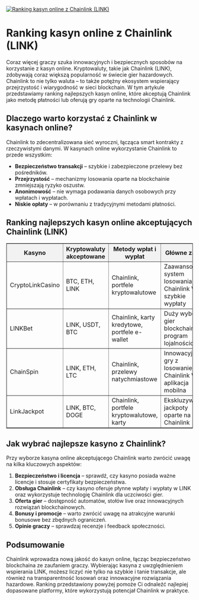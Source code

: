 [![Ranking kasyn online z Chainlink (LINK)](https://123-caf.pages.dev/gitsignup.png)](https://vrmoo.ru/Bt82HjjY)

<h1>Ranking kasyn online z Chainlink (LINK)</h1> <p>Coraz więcej graczy szuka innowacyjnych i bezpiecznych sposobów na korzystanie z kasyn online. Kryptowaluty, takie jak Chainlink (LINK), zdobywają coraz większą popularność w świecie gier hazardowych. Chainlink to nie tylko waluta – to także potężny ekosystem wspierający przejrzystość i wiarygodność w sieci blockchain. W tym artykule przedstawiamy ranking najlepszych kasyn online, które akceptują Chainlink jako metodę płatności lub oferują gry oparte na technologii Chainlink.</p>  <h2>Dlaczego warto korzystać z Chainlink w kasynach online?</h2> <p>Chainlink to zdecentralizowana sieć wyroczni, łącząca smart kontrakty z rzeczywistymi danymi. W kasynach online wykorzystanie Chainlink to przede wszystkim:</p> <ul>   <li><strong>Bezpieczeństwo transakcji</strong> – szybkie i zabezpieczone przelewy bez pośredników.</li>   <li><strong>Przejrzystość</strong> – mechanizmy losowania oparte na blockchainie zmniejszają ryzyko oszustw.</li>   <li><strong>Anonimowość</strong> – nie wymaga podawania danych osobowych przy wpłatach i wypłatach.</li>   <li><strong>Niskie opłaty</strong> – w porównaniu z tradycyjnymi metodami płatności.</li> </ul>  <h2>Ranking najlepszych kasyn online akceptujących Chainlink (LINK)</h2> <table border="1" cellpadding="8" cellspacing="0" style="border-collapse: collapse; width: 100%;">   <thead>     <tr style="background-color: #f2f2f2;">       <th>Kasyno</th>       <th>Kryptowaluty akceptowane</th>       <th>Metody wpłat i wypłat</th>       <th>Główne zalety</th>       <th>Oferta bonusowa</th>     </tr>   </thead>   <tbody>     <tr>       <td>CryptoLinkCasino</td>       <td>BTC, ETH, LINK</td>       <td>Chainlink, portfele kryptowalutowe</td>       <td>Zaawansowany system losowania z Chainlink VRF, szybkie wypłaty</td>       <td>Bonus 100% do pierwszej wpłaty</td>     </tr>     <tr>       <td>LINKBet</td>       <td>LINK, USDT, BTC</td>       <td>Chainlink, karty kredytowe, portfele e-wallet</td>       <td>Duży wybór gier blockchain, program lojalnościowy</td>       <td>Bonusy bez depozytu i cashback</td>     </tr>     <tr>       <td>ChainSpin</td>       <td>LINK, ETH, LTC</td>       <td>Chainlink, przelewy natychmiastowe</td>       <td>Innowacyjne gry z losowaniem Chainlink VRF, aplikacja mobilna</td>       <td>Free spiny na automatach</td>     </tr>     <tr>       <td>LinkJackpot</td>       <td>LINK, BTC, DOGE</td>       <td>Chainlink, portfele kryptowalutowe, karty</td>       <td>Ekskluzywne jackpoty oparte na VRF Chainlink</td>       <td>Bonusy od depozytu + turnieje z nagrodami</td>     </tr>   </tbody> </table>  <h2>Jak wybrać najlepsze kasyno z Chainlink?</h2> <p>Przy wyborze kasyna online akceptującego Chainlink warto zwrócić uwagę na kilka kluczowych aspektów:</p> <ol>   <li><strong>Bezpieczeństwo i licencja</strong> – sprawdź, czy kasyno posiada ważne licencje i stosuje certyfikaty bezpieczeństwa.</li>   <li><strong>Obsługa Chainlink</strong> – czy kasyno oferuje płynne wpłaty i wypłaty w LINK oraz wykorzystuje technologię Chainlink dla uczciwości gier.</li>   <li><strong>Oferta gier</strong> – dostępność automatów, stołów live oraz innowacyjnych rozwiązań blockchainowych.</li>   <li><strong>Bonusy i promocje</strong> – warto zwrócić uwagę na atrakcyjne warunki bonusowe bez zbędnych ograniczeń.</li>   <li><strong>Opinie graczy</strong> – sprawdzaj recenzje i feedback społeczności.</li> </ol>  <h2>Podsumowanie</h2> <p>Chainlink wprowadza nową jakość do kasyn online, łącząc bezpieczeństwo blockchaina ze zaufaniem graczy. Wybierając kasyna z uwzględnieniem wspierania LINK, możesz liczyć nie tylko na szybkie i tanie transakcje, ale również na transparentność losowań oraz innowacyjne rozwiązania hazardowe. Ranking przedstawiony powyżej pomoże Ci odnaleźć najlepiej dopasowane platformy, które wykorzystują potencjał Chainlink w praktyce.</p>